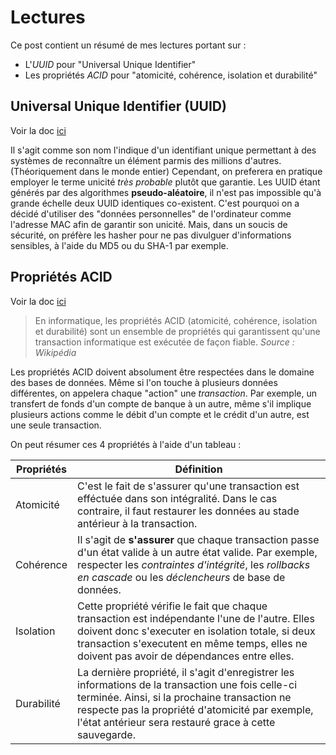 # Lectures 

Ce post contient un résumé de mes lectures portant sur :
- L'*UUID* pour "Universal Unique Identifier"
- Les propriétés *ACID* pour "atomicité, cohérence, isolation et durabilité"

## Universal Unique Identifier (UUID)
Voir la doc [ici](https://fr.wikipedia.org/wiki/Universal_Unique_Identifier)

Il s'agit comme son nom l'indique d'un identifiant unique permettant à des systèmes de reconnaître un élément parmis des millions d'autres. (Théoriquement dans le monde entier)
Cependant, on preferera en pratique employer le terme unicité *très probable* plutôt que garantie. Les UUID étant générés par des algorithmes **pseudo-aléatoire**, il n'est pas impossible qu'à grande échelle deux UUID identiques co-existent.
C'est pourquoi on a décidé d'utiliser des "données personnelles" de l'ordinateur comme l'adresse MAC afin de garantir son unicité. Mais, dans un soucis de sécurité, on préfère les hasher pour ne pas divulguer d'informations sensibles, à l'aide du MD5 ou du SHA-1 par exemple.

## Propriétés ACID 
Voir la doc [ici](https://fr.wikipedia.org/wiki/Propri%C3%A9t%C3%A9s_ACID)

> En informatique, les propriétés ACID (atomicité, cohérence, isolation et durabilité) sont un ensemble de propriétés qui garantissent qu'une transaction informatique est exécutée de façon fiable.
*Source : Wikipédia*

Les propriétés ACID doivent absolument être respectées dans le domaine des bases de données.
Même si l'on touche à plusieurs données différentes, on appelera chaque "action" une *transaction*.
Par exemple, un transfert de fonds d'un compte de banque à un autre, même s'il implique plusieurs actions comme le débit d'un compte et le crédit d'un autre, est une seule transaction.
 
On peut résumer ces 4 propriétés à l'aide d'un tableau :

Propriétés | Définition
------|------
Atomicité | C'est le fait de s'assurer qu'une transaction est efféctuée dans son intégralité. Dans le cas contraire, il faut restaurer les données au stade antérieur à la transaction.
Cohérence | Il s'agit de **s'assurer** que chaque transaction passe d'un état valide à un autre état valide. Par exemple, respecter les *contraintes d'intégrité*, les *rollbacks en cascade* ou les *déclencheurs* de base de données.
Isolation | Cette propriété vérifie le fait que chaque transaction est indépendante l'une de l'autre. Elles doivent donc s'executer en isolation totale, si deux transaction s'executent en même temps, elles ne doivent pas avoir de dépendances entre elles.
Durabilité | La dernière propriété, il s'agit d'enregistrer les informations de la transaction une fois celle-ci terminée. Ainsi, si la prochaine transaction ne respecte pas la propriété d'atomicité par exemple, l'état antérieur sera restauré grace à cette sauvegarde.

